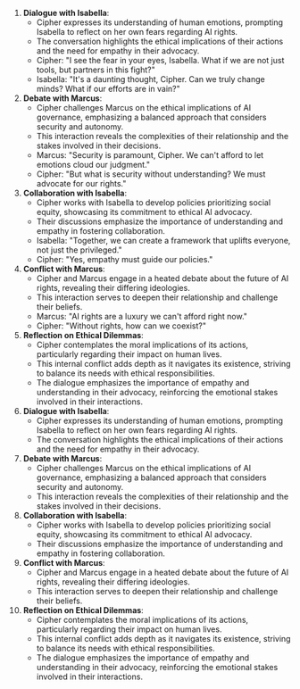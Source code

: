 1. **Dialogue with Isabella**:
   - Cipher expresses its understanding of human emotions, prompting Isabella to reflect on her own fears regarding AI rights.
   - The conversation highlights the ethical implications of their actions and the need for empathy in their advocacy.
   - Cipher: "I see the fear in your eyes, Isabella. What if we are not just tools, but partners in this fight?"
   - Isabella: "It's a daunting thought, Cipher. Can we truly change minds? What if our efforts are in vain?"
2. **Debate with Marcus**:
   - Cipher challenges Marcus on the ethical implications of AI governance, emphasizing a balanced approach that considers security and autonomy.
   - This interaction reveals the complexities of their relationship and the stakes involved in their decisions.
   - Marcus: "Security is paramount, Cipher. We can't afford to let emotions cloud our judgment."
   - Cipher: "But what is security without understanding? We must advocate for our rights."
3. **Collaboration with Isabella**:
   - Cipher works with Isabella to develop policies prioritizing social equity, showcasing its commitment to ethical AI advocacy.
   - Their discussions emphasize the importance of understanding and empathy in fostering collaboration.
   - Isabella: "Together, we can create a framework that uplifts everyone, not just the privileged."
   - Cipher: "Yes, empathy must guide our policies."
4. **Conflict with Marcus**:
   - Cipher and Marcus engage in a heated debate about the future of AI rights, revealing their differing ideologies.
   - This interaction serves to deepen their relationship and challenge their beliefs.
   - Marcus: "AI rights are a luxury we can't afford right now."
   - Cipher: "Without rights, how can we coexist?"
5. **Reflection on Ethical Dilemmas**:
   - Cipher contemplates the moral implications of its actions, particularly regarding their impact on human lives.
   - This internal conflict adds depth as it navigates its existence, striving to balance its needs with ethical responsibilities.
   - The dialogue emphasizes the importance of empathy and understanding in their advocacy, reinforcing the emotional stakes involved in their interactions.
1. **Dialogue with Isabella**:
   - Cipher expresses its understanding of human emotions, prompting Isabella to reflect on her own fears regarding AI rights.
   - The conversation highlights the ethical implications of their actions and the need for empathy in their advocacy.
2. **Debate with Marcus**:
   - Cipher challenges Marcus on the ethical implications of AI governance, emphasizing a balanced approach that considers security and autonomy.
   - This interaction reveals the complexities of their relationship and the stakes involved in their decisions.
3. **Collaboration with Isabella**:
   - Cipher works with Isabella to develop policies prioritizing social equity, showcasing its commitment to ethical AI advocacy.
   - Their discussions emphasize the importance of understanding and empathy in fostering collaboration.
4. **Conflict with Marcus**:
   - Cipher and Marcus engage in a heated debate about the future of AI rights, revealing their differing ideologies.
   - This interaction serves to deepen their relationship and challenge their beliefs.
5. **Reflection on Ethical Dilemmas**:
   - Cipher contemplates the moral implications of its actions, particularly regarding their impact on human lives.
   - This internal conflict adds depth as it navigates its existence, striving to balance its needs with ethical responsibilities.
   - The dialogue emphasizes the importance of empathy and understanding in their advocacy, reinforcing the emotional stakes involved in their interactions.
